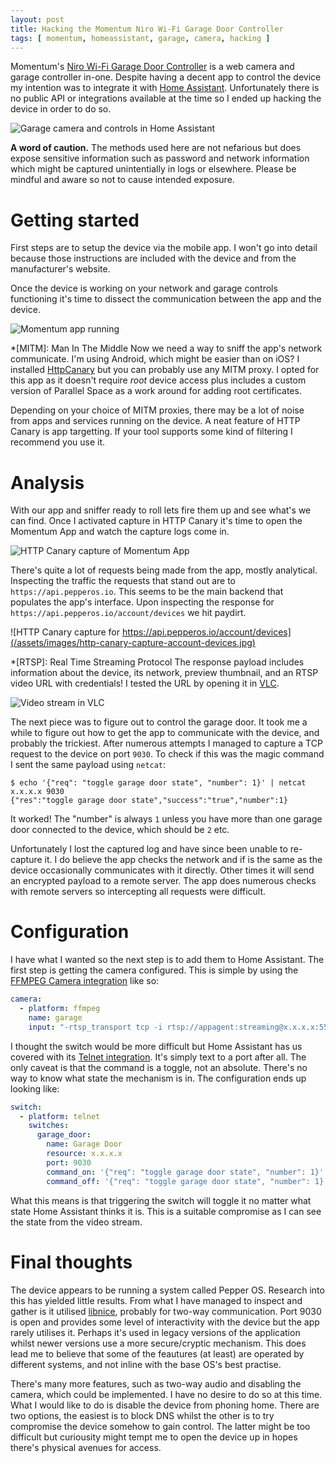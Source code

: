 ```yaml
---
layout: post
title: Hacking the Momentum Niro Wi-Fi Garage Door Controller
tags: [ momentum, homeassistant, garage, camera, hacking ]
---
```


Momentum's [Niro Wi-Fi Garage Door Controller](https://momentumcam.com/products/garage-door-controller) is a web camera and garage controller in-one. Despite having a decent app to control the device my intention was to integrate it with [Home Assistant](https://home-assistant.io). Unfortunately there is no public API or integrations available at the time so I ended up hacking the device in order to do so.

![Garage camera and controls in Home Assistant](/assets/images/home-assistant-overview-garage-camera.png)

**A word of caution.** The methods used here are not nefarious but does expose sensitive information such as password and network information which might be captured unintentially in logs or elsewhere. Please be mindful and aware so not to cause intended exposure.

# Getting started

First steps are to setup the device via the mobile app. I won't go into detail because those instructions are included with the device and from the manufacturer's website.

Once the device is working on your network and garage controls functioning it's time to dissect the communication between the app and the device.

![Momentum app running](/assets/images/momentum-app.png)

*[MITM]: Man In The Middle
Now we need a way to sniff the app's network communicate. I'm using Android, which might be easier than on iOS? I installed [HttpCanary](https://play.google.com/store/apps/details?id=com.guoshi.httpcanary.premium&hl=en_US) but you can probably use any MITM proxy. I opted for this app as it doesn't require *root* device access plus includes a custom version of Parallel Space as a work around for adding root certificates.

Depending on your choice of MITM proxies, there may be a lot of noise from apps and services running on the device. A neat feature of HTTP Canary is app targetting. If your tool supports some kind of filtering I recommend you use it.

# Analysis

With our app and sniffer ready to roll lets fire them up and see what's we can find. Once I activated capture in HTTP Canary it's time to open the Momentum App and watch the capture logs come in.

![HTTP Canary capture of Momentum App](/assets/images/http-canary-capture-momentum-app.jpg)

There's quite a lot of requests being made from the app, mostly analytical. Inspecting the traffic the requests that stand out are to `https://api.pepperos.io`. This seems to be the main backend that populates the app's interface. Upon inspecting the response for `https://api.pepperos.io/account/devices` we hit paydirt.

![HTTP Canary capture for https://api.pepperos.io/account/devices](/assets/images/http-canary-capture-account-devices.jpg)

*[RTSP]: Real Time Streaming Protocol
The response payload includes information about the device, its network, preview thumbnail, and an RTSP video URL with credentials! I tested the URL by opening it in [VLC](http://www.videolan.org/).

![Video stream in VLC](/assets/images/vlc-garage-camera.png)

The next piece was to figure out to control the garage door. It took me a while to figure out how to get the app to communicate with the device, and probably the trickiest. After numerous attempts I managed to capture a TCP request to the device on port `9030`. To check if this was the magic command I sent the same payload using `netcat`:

```shell
$ echo '{"req": "toggle garage door state", "number": 1}' | netcat x.x.x.x 9030
{"res":"toggle garage door state","success":"true","number":1}
```

It worked! The "number" is always `1` unless you have more than one garage door connected to the device, which should be `2` etc.

Unfortunately I lost the captured log and have since been unable to re-capture it. I do believe the app checks the network and if is the same as the device occasionally communicates with it directly. Other times it will send an encrypted payload to a remote server. The app does numerous checks with remote servers so intercepting all requests were difficult.

# Configuration

I have what I wanted so the next step is to add them to Home Assistant. The first step is getting the camera configured. This is simple by using the [FFMPEG Camera integration](https://www.home-assistant.io/integrations/camera.ffmpeg/) like so:

```yaml
camera:
  - platform: ffmpeg
    name: garage
    input: "-rtsp_transport tcp -i rtsp://appagent:streaming@x.x.x.x:554/h264/ch1/main/av_stream"
```

I thought the switch would be more difficult but Home Assistant has us covered with its [Telnet integration](https://www.home-assistant.io/integrations/telnet/). It's simply text to a port after all. The only caveat is that the command is a toggle, not an absolute. There's no way to know what state the mechanism is in. The configuration ends up looking like:

```yaml
switch:
  - platform: telnet
    switches:
      garage_door:
        name: Garage Door
        resource: x.x.x.x
        port: 9030
        command_on: '{"req": "toggle garage door state", "number": 1}'
        command_off: '{"req": "toggle garage door state", "number": 1}'
```

What this means is that triggering the switch will toggle it no matter what state Home Assistant thinks it is. This is a suitable compromise as I can see the state from the video stream.

# Final thoughts

The device appears to be running a system called Pepper OS. Research into this has yielded little results. From what I have managed to inspect and gather is it utilised [libnice](https://libnice.freedesktop.org/), probably for two-way communication. Port 9030 is open and provides some level of interactivity with the device but the app rarely utilises it. Perhaps it's used in legacy versions of the application whilst newer versions use a more secure/cryptic mechanism. This does lead me to believe that some of the feautures (at least) are operated by different systems, and not inline with the base OS's best practise.

There's many more features, such as two-way audio and disabling the camera, which could be implemented. I have no desire to do so at this time. What I would like to do is disable the device from phoning home. There are two options, the easiest is to block DNS whilst the other is to try compromise the device somehow to gain control. The latter might be too difficult but curiousity might tempt me to open the device up in hopes there's physical avenues for access.
